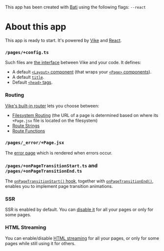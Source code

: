 This app has been created with [Bati](https://batijs.dev) using the following flags: `--react`

# About this app
This app is ready to start. It's powered by [Vike](https://vike.dev) and [React](https://react.dev/learn).

### `/pages/+config.ts`
Such  files are [the interface](https://vike.dev/config) between Vike and your code. It defines:
- A default [`<Layout>` component](https://vike.dev/Layout) (that wraps your [`<Page>` components](https://vike.dev/Page)).
- A default [`title`](https://vike.dev/head).
- Default [`<head>` tags](https://vike.dev/head).

### Routing
[Vike's built-in router](https://vike.dev/routing) lets you choose between:
 - [Filesystem Routing](https://vike.dev/filesystem-routing) (the URL of a page is determined based on where its `+Page.jsx` file is located on the filesystem)
 - [Route Strings](https://vike.dev/route-string)
 - [Route Functions](https://vike.dev/route-function)

### `/pages/_error/+Page.jsx`
The [error page](https://vike.dev/error-page) which is rendered when errors occur.

### `/pages/+onPageTransitionStart.ts` and `/pages/+onPageTransitionEnd.ts`
The [`onPageTransitionStart()` hook](https://vike.dev/onPageTransitionStart), together with [`onPageTransitionEnd()`](https://vike.dev/onPageTransitionEnd), enables you to implement page transition animations.

### SSR
SSR is enabled by default. You can [disable it](https://vike.dev/ssr) for all your pages or only for some pages.

### HTML Streaming
You can enable/disable [HTML streaming](https://vike.dev/streaming) for all your pages, or only for some pages while still using it for others.

